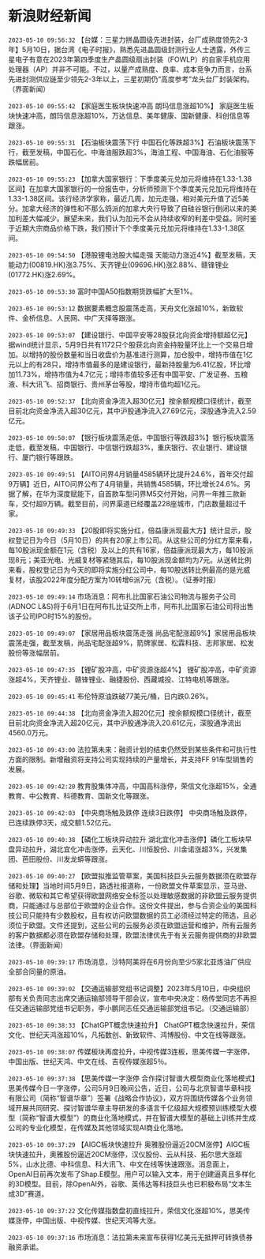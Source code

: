 # 新浪财经新闻
`2023-05-10 09:56:32` 【台媒：三星力拼晶圆级先进封装，台厂成熟度领先2-3年】5月10日，据台湾《电子时报》，熟悉先进晶圆级封测行业人士透露，外传三星电子有意在2023年第四季度生产晶圆级扇出封装（FOWLP）的自家手机应用处理器（AP）并非不可能。不过，以量产成熟度、良率、成本竞争力而言，台系先进封测供应链至少领先2-3年以上，三星初期仍“高度参考”龙头台厂封装架构。（界面新闻）

`2023-05-10 09:55:42` 【家庭医生板块快速冲高 朗玛信息涨超10%】 家庭医生板块快速冲高，朗玛信息涨超10%，万达信息、美年健康、国新健康、科创信息等跟涨。

`2023-05-10 09:55:31` 【石油板块震荡下行 中国石化等跌超3%】石油板块震荡下行，截至发稿，中国石化、中海油服跌超3%，海油工程、中国海油、石化油服等跌幅居前。

`2023-05-10 09:55:23` 【加拿大国家银行：下季度美元兑加元将维持在1.33-1.38区间】在加拿大国家银行的一份报告中，分析师预测下个季度美元兑加元将维持在1.33-1.38区间。该行经济学家称，最近几周，加元走强，相对美元升值了近5美分。加拿大经济的弹性和不那么鸽派的加拿大央行导致了自硅谷银行倒闭以来的美加利差大幅减少。展望未来，我们认为加元不会从持续收窄的利差中受益。同时鉴于近期大宗商品价格下跌，我们预计下个季度美元兑加元将维持在1.33-1.38区间。

`2023-05-10 09:54:50` 【港股锂电池股大幅走强 天能动力涨近4%】截至发稿，天能动力(00819.HK)涨3.75%、天齐锂业(09696.HK)涨2.88%、赣锋锂业(01772.HK)涨2.69%。

`2023-05-10 09:53:30` 富时中国A50指数期货跌幅扩大至1%。

`2023-05-10 09:53:12` 数据要素概念股震荡走高，天舟文化涨超10%，新致软件、金桥信息、人民网、中广天择等跟涨。

`2023-05-10 09:53:07` 【建设银行、中国平安等28股获北向资金增持额超亿元】据wind统计显示，5月9日共有1172只个股获北向资金持股量环比上一个交易日增加。以增持的股份数量和当日收盘价为基准进行测算，加仓股中，增持市值在1亿元以上的有28只，增持市值最多的是建设银行，最新持股量为6.41亿股，环比增加11.73%，增持市值为4.7亿元；增持市值较多还有中国平安、广发证券、五粮液、科大讯飞、招商银行、贵州茅台等股，增持市值均超1亿元。

`2023-05-10 09:52:37` 【北向资金净流入超30亿元】按余额规模口径统计，截至目前北向资金净流入超30亿元，其中沪股通净流入27.69亿元，深股通净流入2.59亿元。

`2023-05-10 09:50:07` 【银行板块震荡走低，中国银行等跌超3%】银行板块震荡走低，截至发稿，中国银行、中信银行跌超3%，重庆银行、农业银行、建设银行、厦门银行等跟跌。

`2023-05-10 09:49:51` 【AITO问界4月销量4585辆环比提升24.6%，首年交付超9万辆】近日，AITO问界公布了4月销量，共销售4585辆，环比增长24.6%。另据了解，在华为深度赋能下，自首款车型问界M5交付开始，问界一年推三款新车，交付超9万辆。截至目前，问界渠道已经覆盖228座城市，门店数量超过千家。

`2023-05-10 09:49:33` 【20股即将实施分红，倍益康派现最大方】统计显示，股权登记日为今日（5月10日）的共有20家上市公司。从这些公司的分红方案来看，每10股派现金额在1元（含税）及以上的共有16家，倍益康派现最大方，每10股派现8元；美亚光电、光威复材等紧随其后，每10股派现金额均为7元。从送转比例来看，股权登记日为今天的即将实施分红公司中，每10股送转比例最高的是光威复材，该股2022年度分配方案为10转增6派7元（含税）。（证券时报）

`2023-05-10 09:49:14` 市场消息：阿布扎比国家石油公司物流与服务子公司(ADNOC L&S)将于6月1日在阿布扎比证交所上市，阿布扎比国家石油公司将出售该子公司IPO时15%的股份。

`2023-05-10 09:49:07` 【家居用品板块震荡走强 尚品宅配涨超9%】家居用品板块震荡走强，截至发稿，尚品宅配涨超9%，箭牌家居、松霖科技、志邦家居、松发股份等涨幅居前。

`2023-05-10 09:47:35` 【锂矿股冲高，中矿资源涨超4%】 锂矿股冲高，中矿资源涨超4%，天齐锂业、赣锋锂业、融捷股份、西藏城投、江特电机等跟涨。

`2023-05-10 09:45:41` 布伦特原油跌破77美元/桶，日内跌0.26%。

`2023-05-10 09:44:38` 【北向资金净流入超20亿元】按余额规模口径统计，截至目前北向资金净流入超20亿元，其中沪股通净流入20.61亿元，深股通净流出4560.0万元。

`2023-05-10 09:43:00` 法拉第未来：融资计划的结束仍然受到某些条件和可执行性方面的限制。新增融资将支持公司实现持续的产量增长，并支持FF 91车型销售的发展。

`2023-05-10 09:42:20` 教育股集体冲高，中国高科涨停，荣信文化涨超15%，全通教育、中公教育、科德教育、国新文化等跟涨。

`2023-05-10 09:42:03` 【中央商场触及跌停 连续3日跌停】 中央商场触及跌停，已连续跌停3天，成交额1.52亿元。

`2023-05-10 09:40:38` 【磷化工板块异动拉升 湖北宜化冲击涨停】磷化工板块早盘异动拉升，湖北宜化冲击涨停，云天化、川恒股份、川金诺涨超3%，兴发集团、芭田股份、川发龙蟒等跟涨。

`2023-05-10 09:40:27` 【欧盟拟推监管草案，美国科技巨头云服务数据须在欧盟存储和处理】当地时间5月9日，路透社报道称，一份欧盟文件草案显示，亚马逊、谷歌、微软和其它希望获得欧盟网络安全标签以处理敏感数据的非欧盟云服务提供商，只能通过与总部位于欧盟的企业合作。这份文件提出，参与合资企业的美国科技公司只能持有少数股权，且有权访问欧盟数据的员工必须经过特定的筛选，且必须位于欧盟。文件还提到，这些公司的云服务必须在欧盟运营和维护，所有云服务的客户数据都必须在欧盟存储和处理，欧盟法律优先于有关云服务提供商的非欧盟法律。（界面新闻）

`2023-05-10 09:39:17` 市场消息，沙特阿美将在6月份向至少5家北亚炼油厂供应全部合同量的原油。

`2023-05-10 09:39:02` 【交通运输部党组书记调整】2023年5月10日，中央组织部有关负责同志出席交通运输部领导干部会议，宣布中央决定：杨传堂同志不再担任交通运输部党组书记职务，李小鹏同志任交通运输部党组书记。（交通运输部）

`2023-05-10 09:38:33` 【ChatGPT概念快速拉升】 ChatGPT概念快速拉升，荣信文化、世纪天鸿涨超10%，凡拓数创、新致软件、鸿博股份、中文在线等跟涨。

`2023-05-10 09:38:07` 传媒板块再度拉升，中视传媒3连板，思美传媒一字涨停，中国出版、世纪天鸿、中文在线、吉视传媒涨超5％。

`2023-05-10 09:37:38` 【思美传媒一字涨停 合作探讨智谱大模型商业化落地模式】思美传媒今日一字涨停，公司5月9日晚间公告，近日，公司与北京智谱华章科技有限公司（简称“智谱华章”）签署《战略合作协议》，双方将围绕传媒各个业务领域开展共同研究、探讨智谱华章主导研发的多语言千亿级超大规模预训练模型大模型（简称“智谱大模型”）的商业化落地模式，并在智谱大模型的基础上训练并生成公司的专业化模型，在传媒及其他领域实现AI商业化落地。

`2023-05-10 09:37:29` 【AIGC板块快速拉升 奥雅股份逼近20CM涨停】AIGC板块快速拉升，奥雅股份逼近20CM涨停，汉仪股份、云从科技、拓尔思大涨超5%，山水比德、中科信息、科大讯飞、中文在线等快速跟涨。消息面上，OpenAI日前再次发布了Shap.E模型。用户可以输入文本，用于创建逼真且多样化的3D模型。目前，除OpenAI外，谷歌、英伟达等科技巨头也已积极布局“文本生成3D”赛道。

`2023-05-10 09:37:22` 文化传媒指数盘初直线拉升，荣信文化涨超10%，思美传媒涨停，中国出版、中视传媒、世纪天鸿等大涨。

`2023-05-10 09:37:16` 市场消息：法拉第未来宣布获得1亿美元无抵押可转换债券融资承诺。

